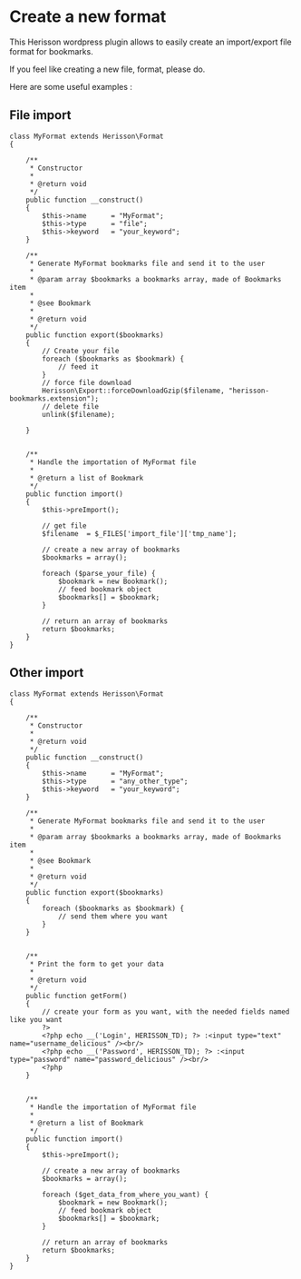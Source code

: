 Create a new format
===================

This Herisson wordpress plugin allows to easily create an import/export file format for bookmarks.

If you feel like creating a new file, format, please do.

Here are some useful examples :

File import
-----------



    class MyFormat extends Herisson\Format
    {

        /**
         * Constructor
         *
         * @return void
         */
        public function __construct()
        {
            $this->name      = "MyFormat";
            $this->type      = "file";
            $this->keyword   = "your_keyword";
        }

        /**
         * Generate MyFormat bookmarks file and send it to the user
         *
         * @param array $bookmarks a bookmarks array, made of Bookmarks item
         *
         * @see Bookmark
         *
         * @return void
         */
        public function export($bookmarks)
        {
            // Create your file
            foreach ($bookmarks as $bookmark) {
                // feed it
            }
            // force file download
            Herisson\Export::forceDownloadGzip($filename, "herisson-bookmarks.extension");
            // delete file
            unlink($filename);

        }


        /**
         * Handle the importation of MyFormat file
         *
         * @return a list of Bookmark
         */
        public function import()
        {
            $this->preImport();

            // get file
            $filename  = $_FILES['import_file']['tmp_name'];

            // create a new array of bookmarks
            $bookmarks = array();

            foreach ($parse_your_file) {
                $bookmark = new Bookmark();
                // feed bookmark object
                $bookmarks[] = $bookmark;
            }

            // return an array of bookmarks
            return $bookmarks;
        }
    }


Other import
------------



    class MyFormat extends Herisson\Format
    {

        /**
         * Constructor
         *
         * @return void
         */
        public function __construct()
        {
            $this->name      = "MyFormat";
            $this->type      = "any_other_type";
            $this->keyword   = "your_keyword";
        }

        /**
         * Generate MyFormat bookmarks file and send it to the user
         *
         * @param array $bookmarks a bookmarks array, made of Bookmarks item
         *
         * @see Bookmark
         *
         * @return void
         */
        public function export($bookmarks)
        {
            foreach ($bookmarks as $bookmark) {
                // send them where you want
            }
        }


        /**
         * Print the form to get your data
         *
         * @return void
         */
        public function getForm()
        {
            // create your form as you want, with the needed fields named like you want
            ?>
            <?php echo __('Login', HERISSON_TD); ?> :<input type="text" name="username_delicious" /><br/>
            <?php echo __('Password', HERISSON_TD); ?> :<input type="password" name="password_delicious" /><br/>
            <?php
        }


        /**
         * Handle the importation of MyFormat file
         *
         * @return a list of Bookmark
         */
        public function import()
        {
            $this->preImport();

            // create a new array of bookmarks
            $bookmarks = array();

            foreach ($get_data_from_where_you_want) {
                $bookmark = new Bookmark();
                // feed bookmark object
                $bookmarks[] = $bookmark;
            }

            // return an array of bookmarks
            return $bookmarks;
        }
    }

